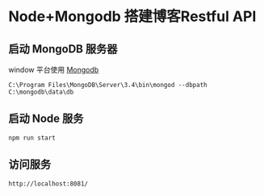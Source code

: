 # Node+Mongodb 搭建博客Restful API

## 启动 MongoDB 服务器

window 平台使用 [Mongodb](http://www.runoob.com/mongodb/mongodb-window-install.html)

    C:\Program Files\MongoDB\Server\3.4\bin\mongod --dbpath C:\mongodb\data\db

## 启动 Node 服务
    npm run start

## 访问服务
    http://localhost:8081/

